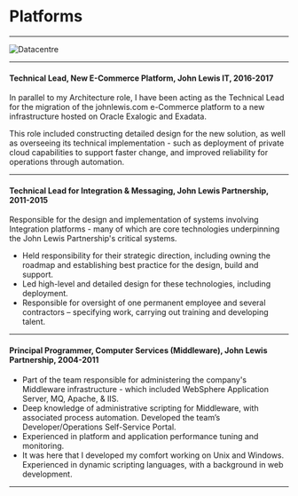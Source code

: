 # Platforms

----

![Datacentre](/images/banner10.jpg)

----

#### Technical Lead, New E-Commerce Platform, John Lewis IT, 2016-2017

In parallel to my Architecture role, I have been acting as the Technical Lead for the migration of the johnlewis.com e-Commerce platform to a new infrastructure hosted on Oracle Exalogic and Exadata.

This role included constructing detailed design for the new solution, as well as overseeing its technical implementation - such as deployment of private cloud capabilities to support faster change, and improved reliability for operations through automation.

----

#### Technical Lead for Integration & Messaging, John Lewis Partnership, 2011-2015

Responsible for the design and implementation of systems involving Integration platforms - many of which are core technologies underpinning the John Lewis Partnership's critical systems.
- Held responsibility for their strategic direction, including owning the roadmap and establishing best practice for the design, build and support.
- Led high-level and detailed design for these technologies, including deployment.
- Responsible for oversight of one permanent employee and several contractors – specifying work, carrying out training and developing talent.

----

#### Principal Programmer, Computer Services (Middleware), John Lewis Partnership, 2004-2011

- Part of the team responsible for administering the company's Middleware infrastructure - which included WebSphere Application Server, MQ, Apache, & IIS.
- Deep knowledge of administrative scripting for Middleware, with associated process automation. Developed the team’s Developer/Operations Self-Service Portal.
- Experienced in platform and application performance tuning and monitoring.
- It was here that I developed my comfort working on Unix and Windows. Experienced in dynamic scripting languages, with a background in web development.

----
